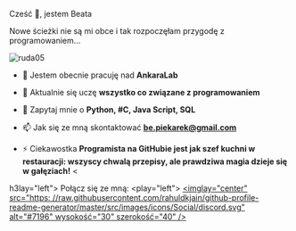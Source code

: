 Cześć 👋, jestem Beata

Nowe ścieżki nie są mi obce i tak rozpoczęłam przygodę z programowaniem...

<p wyrównanie="left"> <img src="https://komarev.com/ghpvc/?username=ruda05&label=Profile%20views&color=0e75b6&style=flat" alt="ruda05" /> </p>

- 🔭 Jestem obecnie pracuję nad **AnkaraLab**

- 🌱 Aktualnie się uczę **wszystko co związane z programowaniem**

- 💬 Zapytaj mnie o **Python, #C, Java Script, SQL**

- 📫 Jak się ze mną skontaktować **be.piekarek@gmail.com**

- ⚡ Ciekawostka **Programista na GitHubie jest jak szef kuchni w restauracji: wszyscy chwalą przepisy, ale prawdziwa magia dzieje się w gałęziach!** <

h3lay="left"> Połącz się ze mną:</h3>
<play="left">
<a href="https://discord.gg/#7196" target="blank"><imglay="center" src="https: //raw.githubusercontent.com/rahuldkjain/github-profile-readme-generator/master/src/images/icons/Social/discord.svg" alt="#7196" wysokość="30" szerokość="40" /> </a>
</p>

